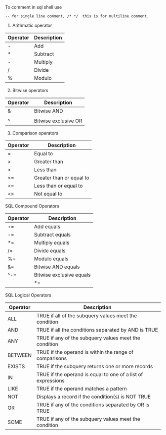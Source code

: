 To comment in sql shell use
        
`-- for single line comment,
/* */  this is for multiline comment.`


1.  Arithmatic operator

|Operator |     Description|
|--- |--- |
|-      |       Add|
|*      |       Subtract|
|-      |      Multiply|
|/      |       Divide|
|%      |       Modulo|
2.  Bitwise operators

|Operator |	Description|
|--- |--- |
|&|        	Bitwise AND|
|| |       	Bitwise OR|
|^  |      	Bitwise exclusive OR|

3.  Comparison operators

|Operator| 	Description|
|--- |--- |
|=| 	        Equal to|
|>| 	        Greater than 	|
|<| 	        Less than 	|
|>=| 	        Greater than or equal to        |
|<=| 	        Less than or equal to 	|
|<> |	        Not equal to 	|
        
SQL Compound Operators

|Operator| 	Description|
|--- |--- |
|+= 	  |      Add equals|
|-= 	  |      Subtract equals|
|*= 	  |      Multiply equals|
|/= 	  |      Divide equals|
|%= 	  |      Modulo equals|
|&= 	  |      Bitwise AND equals|
|^-= 	  |  Bitwise exclusive equals|
||*= 	  |  Bitwise OR equals|

SQL Logical Operators

|Operator| 	Description|
|--- |--- |
|ALL 	  |  TRUE if all of the subquery values meet the condition 	|
|AND 	  |  TRUE if all the conditions separated by AND is TRUE 	|
|ANY 	  |  TRUE if any of the subquery values meet the condition 	|
|BETWEEN |	TRUE if the operand is within the range of comparisons 	|
|EXISTS 	 |   TRUE if the subquery returns one or more records 	|
|IN 	 |       TRUE if the operand is equal to one of a list of expressions 	|
|LIKE 	 |   TRUE if the operand matches a pattern 	|
|NOT 	 |   Displays a record if the condition(s) is NOT TRUE 	|
|OR 	 |       TRUE if any of the conditions separated by OR is TRUE 	|
|SOME 	 |   TRUE if any of the subquery values meet the condition|
